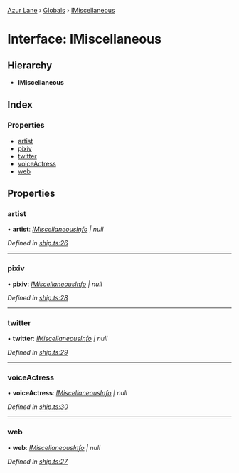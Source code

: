 [Azur Lane](../README.md) › [Globals](../globals.md) › [IMiscellaneous](imiscellaneous.md)

# Interface: IMiscellaneous

## Hierarchy

* **IMiscellaneous**

## Index

### Properties

* [artist](imiscellaneous.md#artist)
* [pixiv](imiscellaneous.md#pixiv)
* [twitter](imiscellaneous.md#twitter)
* [voiceActress](imiscellaneous.md#voiceactress)
* [web](imiscellaneous.md#web)

## Properties

###  artist

• **artist**: *[IMiscellaneousInfo](imiscellaneousinfo.md) | null*

*Defined in [ship.ts:26](https://github.com/KurozeroPB/AzurLane/blob/3106872/lib/ship.ts#L26)*

___

###  pixiv

• **pixiv**: *[IMiscellaneousInfo](imiscellaneousinfo.md) | null*

*Defined in [ship.ts:28](https://github.com/KurozeroPB/AzurLane/blob/3106872/lib/ship.ts#L28)*

___

###  twitter

• **twitter**: *[IMiscellaneousInfo](imiscellaneousinfo.md) | null*

*Defined in [ship.ts:29](https://github.com/KurozeroPB/AzurLane/blob/3106872/lib/ship.ts#L29)*

___

###  voiceActress

• **voiceActress**: *[IMiscellaneousInfo](imiscellaneousinfo.md) | null*

*Defined in [ship.ts:30](https://github.com/KurozeroPB/AzurLane/blob/3106872/lib/ship.ts#L30)*

___

###  web

• **web**: *[IMiscellaneousInfo](imiscellaneousinfo.md) | null*

*Defined in [ship.ts:27](https://github.com/KurozeroPB/AzurLane/blob/3106872/lib/ship.ts#L27)*
